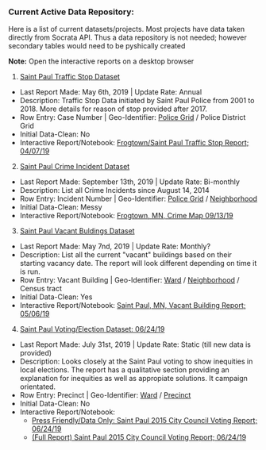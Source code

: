 ### Current Active Data Repository: 
Here is a list of current datasets/projects. Most projects have data taken directly from Socrata API. Thus a data repository is not needed; however secondary tables would need to be pyshically created

**Note:** Open the interactive reports on a desktop browser

1) [Saint Paul Traffic Stop Dataset](https://information.stpaul.gov/Public-Safety/Traffic-Stop-Dataset/kkd6-vvns)
* Last Report Made: May 6th, 2019 | Update Rate: Annual
* Description: Traffic Stop Data initiated by Saint Paul Police from 2001 to 2018. More details for reason of stop provided after 2017.
* Row Entry: Case Number | Geo-Identifier: [Police Grid](https://information.stpaul.gov/Public-Safety/Saint-Paul-Police-Grid-Shapefile/ykwt-ie3e) / Police District Grid
* Initial Data-Clean: No
* Interactive Report/Notebook: [Frogtown/Saint Paul Traffic Stop Report; 04/07/19](https://nbviewer.jupyter.org/github/sustainabu/OpenData_Saint_Paul/blob/master/_Frogtown%20Traffic%20Data/Saint%20Paul%20Traffic%20Stop%20Report_Presentation.ipynb)

2) [Saint Paul Crime Incident Dataset](https://information.stpaul.gov/Public-Safety/Crime-Incident-Report-Dataset/gppb-g9cg)
* Last Report Made: September 13th, 2019 | Update Rate: Bi-monthly
* Description: List all Crime Incidents since August 14, 2014 
* Row Entry: Incident Number | Geo-Identifier: [Police Grid](https://information.stpaul.gov/Public-Safety/Saint-Paul-Police-Grid-Shapefile/ykwt-ie3e) / [Neighborhood](https://information.stpaul.gov/City-Administration/District-Council-Shapefile-Map/dq4n-yj8b) 
* Initial Data-Clean: Messy
* Interactive Report/Notebook: [Frogtown, MN, Crime Map 09/13/19](https://nbviewer.jupyter.org/github/sustainabu/OpenData_Saint_Paul/blob/master/_Frogtown%20Crime_Map/FG_Crime_Map.ipynb)

3) [Saint Paul Vacant Buldings Dataset](https://information.stpaul.gov/Buildings-Housing-Economic-Development/Vacant-Buildings-Dataset/fgbn-288b)
* Last Report Made: May 7nd, 2019 | Update Rate: Monthly?
* Description: List all the current "vacant" buildings based on their starting vacancy date. The report will look different depending on time it is run.
* Row Entry: Vacant Building | Geo-Identifier: [Ward](https://information.stpaul.gov/City-Administration/Council-Ward-Shapefile-Map/tseu-m286) / [Neighborhood](https://information.stpaul.gov/City-Administration/District-Council-Shapefile-Map/dq4n-yj8b) / Census tract 
* Initial Data-Clean: Yes
* Interactive Report/Notebook: [Saint Paul, MN, Vacant Building Report; 05/06/19](https://nbviewer.jupyter.org/github/sustainabu/OpenData_Saint_Paul/blob/master/_Saint%20Paul%20Vacant%20Building%20Report/Saint%20Paul%20Vacant%20Building%20Report.ipynb)

4) [Saint Paul Voting/Election Dataset: 06/24/19](https://www.sos.state.mn.us/media/2641/registered-voter-list-request-form.pdf)
* Last Report Made: July 31st, 2019 | Update Rate: Static (till new data is provided)
* Description: Looks closely at the Saint Paul voting to show inequities in local elections. The report has a qualitative section providing an explanation for inequities as well as appropiate solutions. It campaign orientated.
* Row Entry: Precinct | Geo-Identifier: [Ward](https://information.stpaul.gov/City-Administration/Council-Ward-Shapefile-Map/tseu-m286) / [Precinct](https://www.sos.state.mn.us/election-administration-campaigns/data-maps/geojson-files/) 
* Initial Data-Clean: No
* Interactive Report/Notebook: 
    * [Press Friendly/Data Only: Saint Paul 2015 City Council Voting Report; 06/24/19](https://nbviewer.jupyter.org/github/sustainabu/OpenData_Saint_Paul/blob/master/_Saint%20Paul%20City%20Council%20Election%20Analysis/Saint%20Paul%202015%20City%20Council%20Voting%20Report_06-24-19%20%5BData%20Only%5D.ipynb)
    * [(Full Report) Saint Paul 2015 City Council Voting Report; 06/24/19](https://nbviewer.jupyter.org/github/sustainabu/OpenData_Saint_Paul/blob/master/_Saint%20Paul%20City%20Council%20Election%20Analysis/Saint%20Paul%202015%20City%20Council%20Voting%20Report_06-24-19.ipynb)

